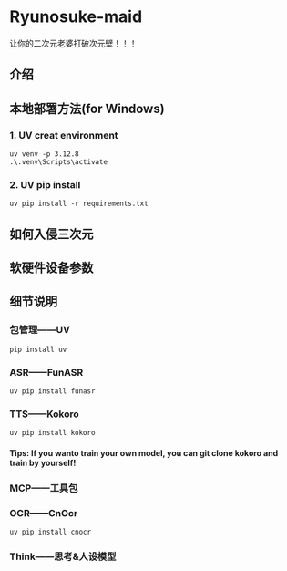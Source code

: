 # Ryunosuke-maid

让你的二次元老婆打破次元壁！！！

## 介绍

## 本地部署方法(for Windows)

### 1. UV creat environment

```shell
uv venv -p 3.12.8
.\.venv\Scripts\activate
```

### 2. UV pip install

```shell
uv pip install -r requirements.txt
```

## 如何入侵三次元

## 软硬件设备参数

## 细节说明

### 包管理——UV

```shell
pip install uv
```

### ASR——FunASR

```shell
uv pip install funasr
```

### TTS——Kokoro

```shell
uv pip install kokoro
```

#### Tips: If you wanto train your own model, you can git clone kokoro and train by yourself!

### MCP——工具包

### OCR——CnOcr

```shell
uv pip install cnocr
```

### Think——思考&人设模型
